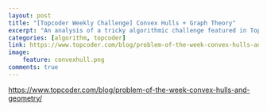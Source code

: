 ```yaml
---
layout: post
title: "[Topcoder Weekly Challenge] Convex Hulls + Graph Theory"
excerpt: "An analysis of a tricky algorithmic challenge featured in Topcoder on Convex Hulls and Graph Theory."
categories: [algorithm, topcoder]
link: https://www.topcoder.com/blog/problem-of-the-week-convex-hulls-and-geometry/
image:
    feature: convexhull.png
comments: true
---
```


<a href="https://www.topcoder.com/blog/problem-of-the-week-convex-hulls-and-geometry/" target="_blank">https://www.topcoder.com/blog/problem-of-the-week-convex-hulls-and-geometry/</a>